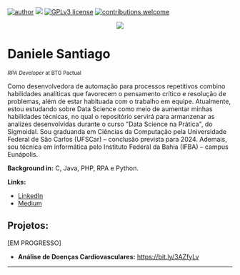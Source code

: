 [![author](https://img.shields.io/badge/author-dani-red.svg)](https://www.linkedin.com/in/daniele-santiago/) [![](https://img.shields.io/badge/python-3.7+-blue.svg)](https://www.python.org/downloads/release/python-365/) [![GPLv3 license](https://img.shields.io/badge/License-GPLv3-blue.svg)](http://perso.crans.org/besson/LICENSE.html) [![contributions welcome](https://img.shields.io/badge/contributions-welcome-brightgreen.svg?style=flat)](https://github.com/danielesantiago/Data-Science)

<p align="center">
  <img src="https://github.com/carlosfab/template_portfolio/raw/master/banner.png" >
</p>

# Daniele Santiago
<sub>*RPA Developer* at BTG Pactual</sub>

Como desenvolvedora de automação para processos repetitivos combino habilidades analíticas que favorecem o pensamento crítico e resolução de problemas, além de estar habituada com o trabalho em equipe. Atualmente, estou estudando sobre Data Science como meio de aumentar minhas habilidades técnicas, no qual o repositório servirá para armanzenar as analizes desenvolvidas durante o curso "Data Science na Prática", do Sigmoidal.
Sou graduanda em Ciências da Computação pela Universidade Federal de São Carlos (UFSCar) – conclusão prevista para 2024. Ademais, sou técnica em informática pelo Instituto Federal da Bahia (IFBA) – campus Eunápolis.

**Background in:** C, Java, PHP, RPA e Python.

**Links:**
* [LinkedIn](https://www.linkedin.com/in/daniele-santiago/)
* [Medium](https://medium.com/@daniele.santiago)


## Projetos:
[EM PROGRESSO]

* **Análise de Doenças Cardiovasculares:** https://bit.ly/3AZfyLv

---





